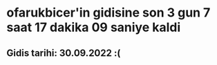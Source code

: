# ofarukbicer'in gidisine son 3 gun 7 saat 17 dakika 09 saniye kaldi

## Gidis tarihi: 30.09.2022 :(